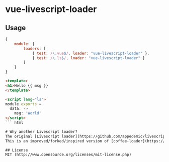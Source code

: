 # vue-livescript-loader

## Usage

``` javascript
{
    module: {
        loaders: [
            { test: /\.vue$/, loader: "vue-livescript-loader" },
            { test: /\.ls$/, loader: "vue-livescript-loader" }
        ]
    }
}
```

``` html
<template>
<h1>Hello {{ msg }}
</template>

<script lang="ls">
module.exports =
  data: ->
    msg: 'World'
</script>
``` html

# Why another Livescript loader?
The original [Livescript loader](https://github.com/appedemic/livescript-loader) doesn't support .vue files
This is an improved/forked/inspired version of [coffee-loader](https://github.com/webpack/coffee-loader)

## License
MIT (http://www.opensource.org/licenses/mit-license.php)
